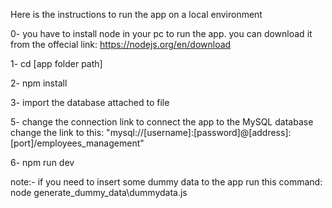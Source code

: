 Here is the instructions to run the app on a local environment

0- you have to install node in your pc to run the app. you can download it from the offecial link: https://nodejs.org/en/download

1- cd [app folder path]

2- npm install 

3- import the database attached to file

5- change the connection link to connect the app to the MySQL database
change the link to this: "mysql://[username]:[password]@[address]:[port]/employees_management"

6- npm run dev


note:- 
if you need to insert some dummy data to the app
run this command: 
node generate_dummy_data\dummydata.js
